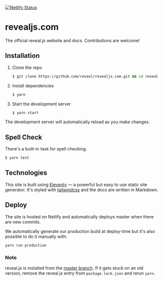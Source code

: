 [![Netlify Status](https://api.netlify.com/api/v1/badges/be9ff8bf-e575-44b6-9db4-1087ff4942f8/deploy-status)](https://app.netlify.com/sites/revealjs/deploys)

# revealjs.com
The official reveal.js website and docs. Contributions are welcome!

## Installation
1. Clone the repo
   ```sh
   $ git clone https://github.com/reveal/revealjs.com.git && cd revealjs.com
   ```

1. Install dependencies
   ```sh
   $ yarn
   ```

1. Start the development server
   ```sh
   $ yarn start
   ```

The development server will automatically reload as you make changes.

## Spell Check
There's a built-in task for spell checking.

```sh
$ yarn test
```

## Technologies
This site is built using [Eleventy](https://www.11ty.dev/) — a powerful but easy to use static site generator. It's styled with [tailwindcss](https://tailwindcss.com/) and the docs are written in Markdown.

## Deploy
The site is hosted on Netlify and automatically deploys master when there are new commits.

We automatically generate our production build at deploy-time but it's also possible to do it manually with:
```
yarn run production
```

### Note
reveal.js is installed from the [master branch](https://github.com/hakimel/reveal.js/). If it gets stuck on an old version, remove the reveal.js entry from `package.lock.json` and rerun `yarn`.